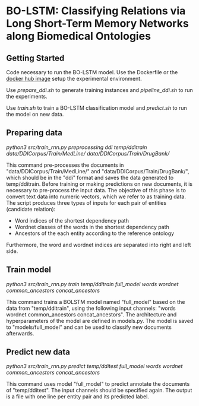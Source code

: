 # BO-LSTM: Classifying Relations via Long Short-Term Memory Networks along Biomedical Ontologies

## Getting Started
Code necessary to run the BO-LSTM model. Use the Dockerfile or the [docker hub image](https://hub.docker.com/r/andrelamurias/chebiddi/) setup the experimental environment.

Use *prepare_ddi.sh* to generate training instances and *pipeline_ddi.sh* to run the experiments.

Use *train.sh* to train a BO-LSTM classification model and *predict.sh* to run the model on new data.

## Preparing data
*python3 src/train_rnn.py preprocessing ddi temp/dditrain data/DDICorpus/Train/MedLine/ data/DDICorpus/Train/DrugBank/*

This command pre-processes the documents in "data/DDICorpus/Train/MedLine/" and "data/DDICorpus/Train/DrugBank/", which should be in the "ddi" format and saves the data generated to temp/dditrain.
Before training or making predictions on new documents, it is necessary to pre-process the input data.
The objective of this phase is to convert text data into numeric vectors, which we refer to as training data.
The script produces three types of inputs for each pair of entities (candidate relation):
* Word indices of the shortest dependency path
* Wordnet classes of the words in the shortest dependency path
* Ancestors of the each entity according to the reference ontology

Furthermore, the word and wordnet indices are separated into right and left side.


## Train model
*python3 src/train_rnn.py train temp/dditrain full_model words wordnet common_ancestors concat_ancestors*

This command trains a BOLSTM model named "full_model" based on the data from "temp/dditrain", using the following input channels: "words wordnet common_ancestors concat_ancestors".
The architecture and hyperparameters of the model are defined in models.py.
The model is saved to "models/full_model" and can be used to classify new documents afterwards.

## Predict new data
*python3 src/train_rnn.py predict temp/dditest full_model words wordnet common_ancestors concat_ancestors*

This command uses model "full_model" to predict annotate the documents of "temp/dditest".
The input channels should be specified again. 
The output is a file with one line per entity pair and its predicted label.